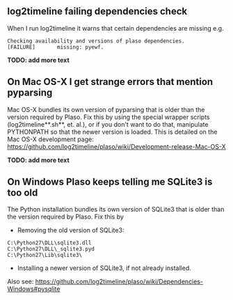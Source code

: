 ## log2timeline failing dependencies check

When I run log2timeline it warns that certain dependencies are missing e.g.
```
Checking availability and versions of plaso dependencies.
[FAILURE]       missing: pyewf.
```

**TODO: add more text**

## On Mac OS-X I get strange errors that mention pyparsing

Mac OS-X bundles its own version of pyparsing that is older than the version required by Plaso. Fix this by using the special wrapper scripts (log2timeline**.sh**, et. al.), or if you don't want to do that, manipulate PYTHONPATH so that the newer version is loaded. This is detailed on the Mac OS-X development page: https://github.com/log2timeline/plaso/wiki/Development-release-Mac-OS-X

**TODO: add more text**

## On Windows Plaso keeps telling me SQLite3 is too old

The Python installation bundles its own version of SQLite3 that is older than the version required by Plaso. Fix this by

* Removing the old version of SQLite3:
```
C:\Python27\DLL\sqlite3.dll
C:\Python27\DLL\_sqlite3.pyd
C:\Python27\Lib\sqlite3\
```
* Installing a newer version of SQLite3, if not already installed.

Also see: https://github.com/log2timeline/plaso/wiki/Dependencies-Windows#pysqlite

